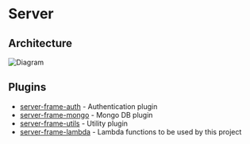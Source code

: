 # Server


## Architecture

![Diagram](https://github.com/mirceaalexandru/hapi-server-frame/blob/master/doc/arhitecture.jpeg)

## Plugins

 * [server-frame-auth](https://github.com/mirceaalexandru/server-frame-auth) - Authentication plugin
 * [server-frame-mongo](https://github.com/mirceaalexandru/server-frame-mongo) - Mongo DB plugin
 * [server-frame-utils](https://github.com/mirceaalexandru/server-frame-utils) - Utility plugin
 * [server-frame-lambda](https://github.com/mirceaalexandru/server-frame-lambda) - Lambda functions to be used by this project
 

